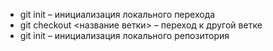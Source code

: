 * git init – инициализация локального перехода
* git checkout <название ветки> – переход к другой ветке
* git init – инициализация локального репозитория
